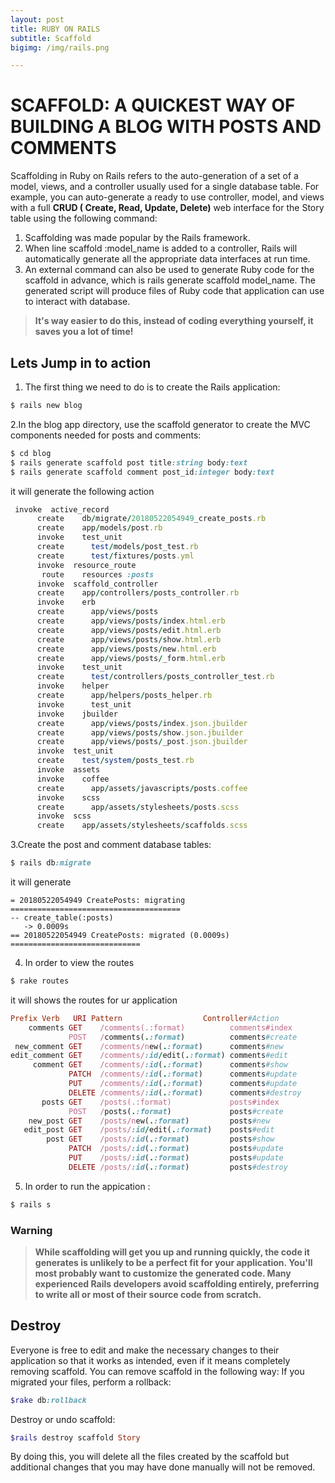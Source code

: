 ```yaml
---
layout: post
title: RUBY ON RAILS
subtitle: Scaffold
bigimg: /img/rails.png

---
```


# SCAFFOLD: A QUICKEST WAY OF BUILDING A BLOG WITH POSTS AND COMMENTS
Scaffolding in Ruby on Rails refers to the auto-generation of a set of a model, views, and a controller usually used for a single database table.
For example, you can auto-generate a ready to use controller, model, and views with a full **CRUD ( Create, Read, Update, Delete)** web interface for the Story table using the following command:
1. Scaffolding was made popular by the Rails framework.
2. When line scaffold :model_name is added to a controller, Rails will automatically generate all the appropriate data interfaces at run time.
3. An external command can also be used to generate Ruby code for the scaffold in advance, which is rails generate scaffold model_name. The generated script will produce files of Ruby code that application can use to interact with database.

> **It's way easier to do this, instead of coding everything yourself, it saves you a lot of time!**

## Lets Jump in to action
1. The first thing we need to do is to create the Rails application:
```ruby
$ rails new blog
```
2.In the blog app directory, use the scaffold generator to create the MVC components needed for posts and comments:
```ruby
$ cd blog
$ rails generate scaffold post title:string body:text
$ rails generate scaffold comment post_id:integer body:text
```
it will generate the following action
```ruby
 invoke  active_record
      create    db/migrate/20180522054949_create_posts.rb
      create    app/models/post.rb
      invoke    test_unit
      create      test/models/post_test.rb
      create      test/fixtures/posts.yml
      invoke  resource_route
       route    resources :posts
      invoke  scaffold_controller
      create    app/controllers/posts_controller.rb
      invoke    erb
      create      app/views/posts
      create      app/views/posts/index.html.erb
      create      app/views/posts/edit.html.erb
      create      app/views/posts/show.html.erb
      create      app/views/posts/new.html.erb
      create      app/views/posts/_form.html.erb
      invoke    test_unit
      create      test/controllers/posts_controller_test.rb
      invoke    helper
      create      app/helpers/posts_helper.rb
      invoke      test_unit
      invoke    jbuilder
      create      app/views/posts/index.json.jbuilder
      create      app/views/posts/show.json.jbuilder
      create      app/views/posts/_post.json.jbuilder
      invoke  test_unit
      create    test/system/posts_test.rb
      invoke  assets
      invoke    coffee
      create      app/assets/javascripts/posts.coffee
      invoke    scss
      create      app/assets/stylesheets/posts.scss
      invoke  scss
      create    app/assets/stylesheets/scaffolds.scss
```
3.Create the post and comment database tables:
```ruby
$ rails db:migrate
```
it will generate
```
= 20180522054949 CreatePosts: migrating ======================================
-- create_table(:posts)
   -> 0.0009s
== 20180522054949 CreatePosts: migrated (0.0009s) =============================
```
4. In order to view the routes
```ruby
$ rake routes
```
it will shows  the routes for ur application
```ruby
Prefix Verb   URI Pattern                  Controller#Action
    comments GET    /comments(.:format)          comments#index
             POST   /comments(.:format)          comments#create
 new_comment GET    /comments/new(.:format)      comments#new
edit_comment GET    /comments/:id/edit(.:format) comments#edit
     comment GET    /comments/:id(.:format)      comments#show
             PATCH  /comments/:id(.:format)      comments#update
             PUT    /comments/:id(.:format)      comments#update
             DELETE /comments/:id(.:format)      comments#destroy
       posts GET    /posts(.:format)             posts#index
             POST   /posts(.:format)             posts#create
    new_post GET    /posts/new(.:format)         posts#new
   edit_post GET    /posts/:id/edit(.:format)    posts#edit
        post GET    /posts/:id(.:format)         posts#show
             PATCH  /posts/:id(.:format)         posts#update
             PUT    /posts/:id(.:format)         posts#update
             DELETE /posts/:id(.:format)         posts#destroy
```
5. In order to run the appication :

```ruby
$ rails s
```

### Warning
> **While scaffolding will get you up and running quickly, 
the code it generates is unlikely to be a perfect fit for your application. 
You'll most probably want to customize the generated code. 
Many experienced Rails developers avoid scaffolding entirely, 
preferring to write all or most of their source code from scratch.**

## Destroy
Everyone is free to edit and make the necessary changes to their application so that it works as intended, even if it means completely removing scaffold. You can remove scaffold in the following way:
If you migrated your files, perform a rollback: 
```ruby
$rake db:rollback
```
Destroy or undo scaffold:

```ruby
$rails destroy scaffold Story
```
By doing this, you will delete all the files created by the scaffold but additional changes that you may have done manually will not be removed.






